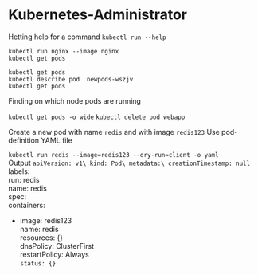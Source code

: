 # Kubernetes-Administrator

Hetting help for a command
`kubectl run --help`  

`kubectl run nginx --image nginx`  
`kubectl get pods`  

`kubectl get pods`  
`kubectl describe pod  newpods-wszjv`  
`kubectl get pods`  
   
Finding on which node pods are running

`kubectl get pods -o wide`
`kubectl delete pod webapp`

Create a new pod with name `redis` and with image `redis123`
Use pod-definition YAML file

`kubectl run redis --image=redis123 --dry-run=client -o yaml`  
Output
`apiVersion: v1\
kind: Pod\
metadata:\
  creationTimestamp: null`
  labels:  
    run: redis  
  name: redis  
spec:  
  containers:  
  - image: redis123  
    name: redis  
    resources: {}  
  dnsPolicy: ClusterFirst  
  restartPolicy: Always  
`status: {}`
